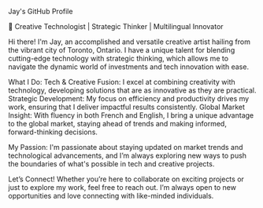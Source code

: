 Jay's GitHub Profile

🚀 Creative Technologist | Strategic Thinker | Multilingual Innovator

Hi there! I'm Jay, an accomplished and versatile creative artist hailing from the vibrant city of Toronto, Ontario. I have a unique talent for blending cutting-edge technology with strategic thinking, which allows me to navigate the dynamic world of investments and tech innovation with ease.

What I Do:
Tech & Creative Fusion: I excel at combining creativity with technology, developing solutions that are as innovative as they are practical.
Strategic Development: My focus on efficiency and productivity drives my work, ensuring that I deliver impactful results consistently.
Global Market Insight: With fluency in both French and English, I bring a unique advantage to the global market, staying ahead of trends and making informed, forward-thinking decisions.

My Passion:
I'm passionate about staying updated on market trends and technological advancements, and I’m always exploring new ways to push the boundaries of what's possible in tech and creative projects.

Let’s Connect!
Whether you’re here to collaborate on exciting projects or just to explore my work, feel free to reach out. I’m always open to new opportunities and love connecting with like-minded individuals.
